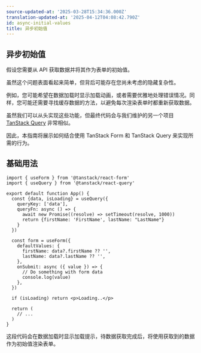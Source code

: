```yaml
---
source-updated-at: '2025-03-28T15:34:36.000Z'
translation-updated-at: '2025-04-12T04:08:42.790Z'
id: async-initial-values
title: 异步初始值
---
```


## 异步初始值

假设您需要从 API 获取数据并将其作为表单的初始值。

虽然这个问题表面看起来简单，但背后可能存在您尚未考虑的隐藏复杂性。

例如，您可能希望在数据加载时显示加载动画，或者需要优雅地处理错误情况。同样，您可能还需要寻找缓存数据的方法，以避免每次渲染表单时都重新获取数据。

虽然我们可以从头实现这些功能，但最终代码会与我们维护的另一个项目 [TanStack Query](https://tanstack.com/query) 非常相似。

因此，本指南将展示如何结合使用 TanStack Form 和 TanStack Query 来实现所需的行为。

## 基础用法

```tsx
import { useForm } from '@tanstack/react-form'
import { useQuery } from '@tanstack/react-query'

export default function App() {
  const {data, isLoading} = useQuery({
    queryKey: ['data'],
    queryFn: async () => {
      await new Promise((resolve) => setTimeout(resolve, 1000))
      return {firstName: 'FirstName', lastName: "LastName"}
    }
  })

  const form = useForm({
    defaultValues: {
      firstName: data?.firstName ?? '',
      lastName: data?.lastName ?? '',
    },
    onSubmit: async ({ value }) => {
      // Do something with form data
      console.log(value)
    },
  })

  if (isLoading) return <p>Loading..</p>

  return (
    // ...
  )
}
```

这段代码会在数据加载时显示加载提示，待数据获取完成后，将使用获取到的数据作为初始值渲染表单。
